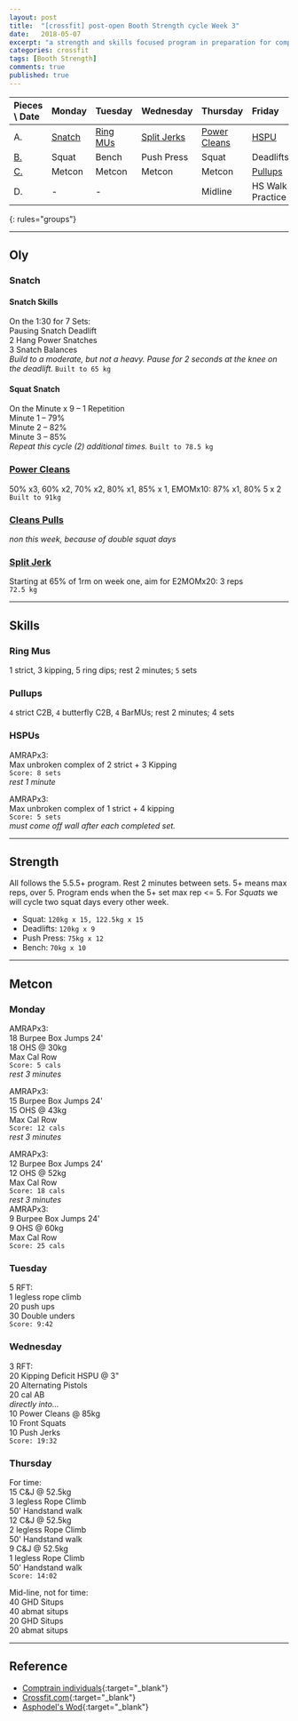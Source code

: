 ```yaml
---
layout: post
title:  "[crossfit] post-open Booth Strength cycle Week 3"
date:   2018-05-07
excerpt: "a strength and skills focused program in preparation for competitions in Asia"
categories: crossfit
tags: [Booth Strength]
comments: true
published: true
---
```


| Pieces \ Date   | Monday         | Tuesday             | Wednesday           | Thursday             | Friday             | Saturday       | Sunday         |
|:--------------- |:-------------- |:------------------- |:------------------- |:-------------------- |:------------------ |:-------------- |:-------------- |
| A.              | [Snatch](#oly) | [Ring MUs](#skills) | [Split Jerks](#oly) | [Power Cleans](#oly) | [HSPU](#skills)    | **_Rest Day_** | **_Rest Day_** |
| [B.](#strength) | Squat          | Bench               | Push Press          | Squat                | Deadlifts          |                |                |
| [C.](#metcon)   | Metcon         | Metcon              | Metcon              | Metcon               | [Pullups](#skills) |                |                |
| D.              | -              | -                   |                     | Midline              | HS Walk Practice   |                |                |
{: rules="groups"}

---
## Oly
### Snatch
#### Snatch Skills  
On the 1:30 for 7 Sets:  
Pausing Snatch Deadlift    
2 Hang Power Snatches  
3 Snatch Balances  
_Build to a moderate, but not a heavy. Pause for 2 seconds at the knee on the deadlift._
`Built to 65 kg`
#### Squat Snatch  
On the Minute x 9 – 1 Repetition  
Minute 1 – 79%  
Minute 2 – 82%  
Minute 3 – 85%  
_Repeat this cycle (2) additional times._
`Built to 78.5 kg`
### [Power Cleans][url_cleans]
50% x3, 60% x2, 70% x2, 80% x1, 85% x 1, EMOMx10: 87% x1, 80% 5 x 2
`Built to 91kg`
### [Cleans Pulls][url_cleans]
_non this week, because of double squat days_

### [Split Jerk][url_jerk]
Starting at 65% of 1rm on week one, aim for E2MOMx20: 3 reps  
`72.5 kg`  

---
## Skills
### Ring Mus
1 strict, 3 kipping, 5 ring dips; rest 2 minutes; `5` sets
### Pullups
`4` strict C2B, `4` butterfly C2B, `4` BarMUs; rest 2 minutes; 4 sets
### HSPUs
AMRAPx3:  
Max unbroken complex of 2 strict  + 3 Kipping  
`Score: 8 sets`  
_rest 1 minute_  

AMRAPx3:  
Max unbroken complex of 1 strict + 4 kipping  
`Score: 5 sets`  
_must come off wall after each completed set._  

---
## Strength
All follows the 5.5.5+ program. Rest 2 minutes between sets. 5+ means max reps, over 5. Program ends when the 5+ set max rep <= 5. For *Squats* we will cycle two squat days every other week.
* Squat: `120kg x 15, 122.5kg x 15`
* Deadlifts: `120kg x 9`
* Push Press: `75kg x 12`
* Bench: `70kg x 10`

---
## Metcon
### Monday
AMRAPx3:  
18 Burpee Box Jumps 24'  
18 OHS @ 30kg  
Max Cal Row  
`Score: 5 cals`  
_rest 3 minutes_  

AMRAPx3:  
15 Burpee Box Jumps 24'  
15 OHS @ 43kg  
Max Cal Row  
`Score: 12 cals`  
_rest 3 minutes_  

AMRAPx3:  
12 Burpee Box Jumps 24'  
12 OHS @ 52kg  
Max Cal Row  
`Score: 18 cals`  
_rest 3 minutes_  
AMRAPx3:  
9 Burpee Box Jumps 24'  
9 OHS @ 60kg  
Max Cal Row  
`Score: 25 cals`  
### Tuesday
5 RFT:  
1 legless rope climb  
20 push ups  
30 Double unders  
`Score: 9:42`

### Wednesday
3 RFT:  
20 Kipping Deficit HSPU @ 3"  
20 Alternating Pistols  
20 cal AB  
_directly into..._  
10 Power Cleans @ 85kg  
10 Front Squats  
10 Push Jerks  
`Score: 19:32`

### Thursday
For time:  
15 C&J @ 52.5kg  
3 legless Rope Climb  
50' Handstand walk  
12 C&J @ 52.5kg  
2 legless Rope Climb  
50' Handstand walk  
9 C&J @ 52.5kg  
1 legless Rope Climb  
50' Handstand walk  
`Score: 14:02`

Mid-line, not for time:  
40 GHD Situps  
40 abmat situps  
20 GHD Situps  
20 abmat situps

---
## Reference
* [Comptrain individuals][url_comptrain]{:target="_blank"}
* [Crossfit.com](https://crossfit.com){:target="_blank"}
* [Asphodel's Wod](http://crossfitasphodel.com){:target="_blank"}


[url_cleans]: http://www.basbarbell.com/2011/09/6-weeks-to-new-power-clean-max.html
[url_jerk]: https://www.facebook.com/events/451447668350155/
[url_comptrain]: http://comptrain.co/individuals/home/
